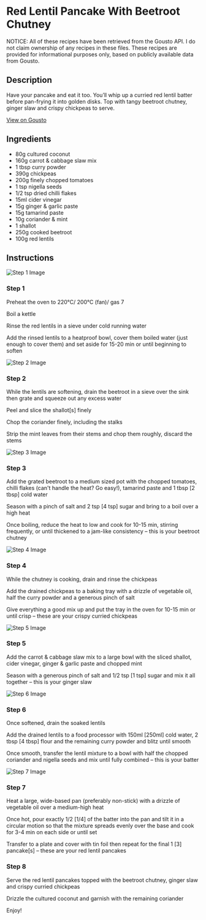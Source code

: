 # Red Lentil Pancake With Beetroot Chutney

NOTICE: All of these recipes have been retrieved from the Gousto API. I do not claim ownership of any recipes in these files. These recipes are provided for informational purposes only, based on publicly available data from Gousto.

## Description

Have your pancake and eat it too. You’ll whip up a curried red lentil batter before pan-frying it into golden disks. Top with tangy beetroot chutney, ginger slaw and crispy chickpeas to serve. 

[View on Gousto](https://www.gousto.co.uk/recipes/cookbook/plant-based-red-lentil-pancakes-with-beetroot-chutney)

## Ingredients

- 80g cultured coconut
- 160g carrot & cabbage slaw mix
- 1 tbsp curry powder
- 390g chickpeas
- 200g finely chopped tomatoes
- 1 tsp nigella seeds
- 1/2 tsp dried chilli flakes
- 15ml cider vinegar
- 15g ginger & garlic paste
- 15g tamarind paste
- 10g coriander & mint
- 1 shallot
- 250g cooked beetroot
- 100g red lentils

## Instructions

![Step 1 Image](https://production-media.gousto.co.uk/cms/recipe-step-image/step-1-1678462071244-x200.jpg)

### Step 1

Preheat the oven to 220°C/ 200°C (fan)/ gas 7

Boil a kettle

Rinse the red lentils in a sieve under cold running water

Add the rinsed lentils to a heatproof bowl, cover them boiled water (just enough to cover them) and set aside for 15-20 min or until beginning to soften

![Step 2 Image](https://production-media.gousto.co.uk/cms/recipe-step-image/step-2-1678466404859-x200.jpg)

### Step 2

While the lentils are softening, drain the beetroot in a sieve over the sink then grate and squeeze out any excess water

Peel and slice the shallot<span class="text-danger">[s]</span> finely

Chop the coriander finely, including the stalks

Strip the mint leaves from their stems and chop them roughly, discard the stems

![Step 3 Image](https://production-media.gousto.co.uk/cms/recipe-step-image/step-3-1678466409925-x200.jpg)

### Step 3

Add the grated beetroot to a medium sized pot with the chopped tomatoes, chilli flakes (can't handle the heat? Go easy!), tamarind paste and 1 tbsp <span class="text-danger">[2 tbsp]</span> cold water

Season with a pinch of salt and 2 tsp <span class="text-danger">[4 tsp]</span> sugar and bring to a boil over a high heat

Once boiling, reduce the heat to low and cook for 10-15 min, stirring frequently, or until thickened to a jam-like consistency – this is your beetroot chutney

![Step 4 Image](https://production-media.gousto.co.uk/cms/recipe-step-image/step-4-1678466415533-x200.jpg)

### Step 4

While the chutney is cooking, drain and rinse the chickpeas

Add the drained chickpeas to a baking tray with a drizzle of vegetable oil, half the curry powder and a generous pinch of salt

Give everything a good mix up and put the tray in the oven for 10-15 min or until crisp – these are your crispy curried chickpeas

![Step 5 Image](https://production-media.gousto.co.uk/cms/recipe-step-image/step-5-1678466419368-x200.jpg)

### Step 5

Add the carrot & cabbage slaw mix to a large bowl with the sliced shallot, cider vinegar, ginger & garlic paste and chopped mint

Season with a generous pinch of salt and 1/2 tsp <span class="text-danger">[1 tsp]</span> sugar and mix it all together – this is your ginger slaw

![Step 6 Image](https://production-media.gousto.co.uk/cms/recipe-step-image/step-6-1678466423289-x200.jpg)

### Step 6

Once softened, drain the soaked lentils

Add the drained lentils to a food processor with 150ml <span class="text-danger">[250ml]</span> cold water, 2 tbsp <span class="text-danger">[4 tbsp]</span> flour and the remaining curry powder and blitz until smooth

Once smooth, transfer the lentil mixture to a bowl with half the chopped coriander and nigella seeds and mix until fully combined – this is your batter

![Step 7 Image](https://production-media.gousto.co.uk/cms/recipe-step-image/step-7-1678466427876-x200.jpg)

### Step 7

Heat a large, wide-based pan (preferably non-stick) with a drizzle of vegetable oil over a medium-high heat

Once hot, pour exactly 1/2 <span class="text-danger">[1/4]</span> of the batter into the pan and tilt it in a circular motion so that the mixture spreads evenly over the base and cook for 3-4 min on each side<span class="text-danger"> </span>or until set

Transfer to a plate and cover with tin foil then repeat for the final 1 <span class="text-danger">[3] </span>pancake<span class="text-danger">[s]</span> – these are your red lentil pancakes

### Step 8

Serve the red lentil pancakes topped with the beetroot chutney, ginger slaw and crispy curried chickpeas

Drizzle the cultured coconut and garnish with the remaining coriander

Enjoy!

